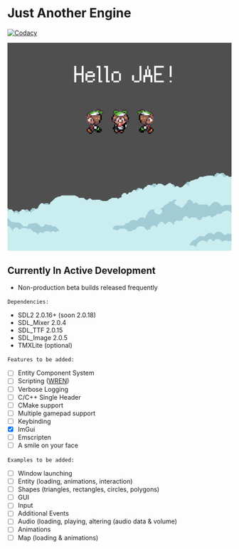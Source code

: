 
# Just Another Engine

[![Codacy](https://app.codacy.com/project/badge/Grade/67346cc33a5e479495c5f9d87cd29cde)](https://www.codacy.com/gh/inohime/JAE/dashboard?utm_source=github.com&amp;utm_medium=referral&amp;utm_content=inohime/JAE&amp;utm_campaign=Badge_Grade)

![Example Image](example/assets/JAE_Test_Image.png)

## Currently In Active Development
  - Non-production beta builds released frequently

`Dependencies:`
  - SDL2 2.0.16+ (soon 2.0.18)
  - SDL_Mixer 2.0.4
  - SDL_TTF 2.0.15
  - SDL_Image 2.0.5
  - TMXLite (optional)

`Features to be added:`
  - [ ] Entity Component System
  - [ ] Scripting ([WREN](https://www.wren.io))
  - [ ] Verbose Logging
  - [ ] C/C++ Single Header
  - [ ] CMake support
  - [ ] Multiple gamepad support
  - [ ] Keybinding 
  - [x] ImGui
  - [ ] Emscripten
  - [ ] A smile on your face

`Examples to be added:`
  - [ ] Window launching
  - [ ] Entity (loading, animations, interaction)
  - [ ] Shapes (triangles, rectangles, circles, polygons)
  - [ ] GUI 
  - [ ] Input 
  - [ ] Additional Events
  - [ ] Audio (loading, playing, altering (audio data & volume) 
  - [ ] Animations
  - [ ] Map (loading & animations)
